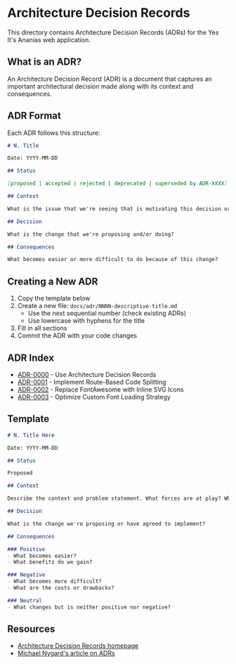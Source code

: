 # Architecture Decision Records

This directory contains Architecture Decision Records (ADRs) for the Yes It's Ananias web application.

## What is an ADR?

An Architecture Decision Record (ADR) is a document that captures an important architectural decision made along with its context and consequences.

## ADR Format

Each ADR follows this structure:

```markdown
# N. Title

Date: YYYY-MM-DD

## Status

[proposed | accepted | rejected | deprecated | superseded by ADR-XXXX]

## Context

What is the issue that we're seeing that is motivating this decision or change?

## Decision

What is the change that we're proposing and/or doing?

## Consequences

What becomes easier or more difficult to do because of this change?
```

## Creating a New ADR

1. Copy the template below
2. Create a new file: `docs/adr/NNNN-descriptive-title.md`
   - Use the next sequential number (check existing ADRs)
   - Use lowercase with hyphens for the title
3. Fill in all sections
4. Commit the ADR with your code changes

## ADR Index

- [ADR-0000](0000-use-architecture-decision-records.md) - Use Architecture Decision Records
- [ADR-0001](0001-implement-route-based-code-splitting.md) - Implement Route-Based Code Splitting
- [ADR-0002](0002-replace-fontawesome-with-inline-svg-icons.md) - Replace FontAwesome with Inline SVG Icons
- [ADR-0003](0003-optimize-custom-font-loading.md) - Optimize Custom Font Loading Strategy

## Template

```markdown
# N. Title Here

Date: YYYY-MM-DD

## Status

Proposed

## Context

Describe the context and problem statement. What forces are at play? What are the constraints?

## Decision

What is the change we're proposing or have agreed to implement?

## Consequences

### Positive
- What becomes easier?
- What benefits do we gain?

### Negative
- What becomes more difficult?
- What are the costs or drawbacks?

### Neutral
- What changes but is neither positive nor negative?
```

## Resources

- [Architecture Decision Records homepage](https://adr.github.io/)
- [Michael Nygard's article on ADRs](https://cognitect.com/blog/2011/11/15/documenting-architecture-decisions)
